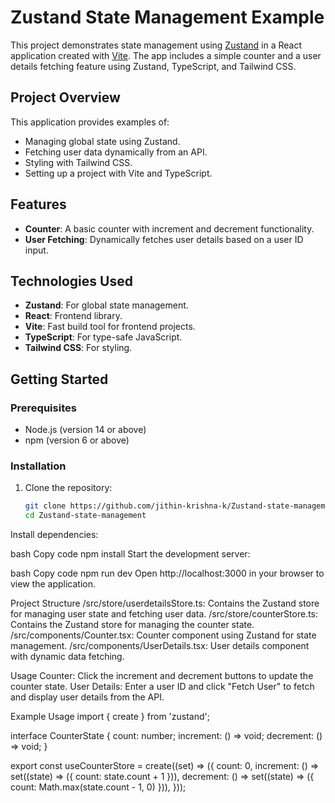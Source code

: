 # Zustand State Management Example

This project demonstrates state management using [Zustand](https://github.com/pmndrs/zustand) in a React application created with [Vite](https://vitejs.dev/). The app includes a simple counter and a user details fetching feature using Zustand, TypeScript, and Tailwind CSS.

## Project Overview

This application provides examples of:
- Managing global state using Zustand.
- Fetching user data dynamically from an API.
- Styling with Tailwind CSS.
- Setting up a project with Vite and TypeScript.

## Features

- **Counter**: A basic counter with increment and decrement functionality.
- **User Fetching**: Dynamically fetches user details based on a user ID input.

## Technologies Used

- **Zustand**: For global state management.
- **React**: Frontend library.
- **Vite**: Fast build tool for frontend projects.
- **TypeScript**: For type-safe JavaScript.
- **Tailwind CSS**: For styling.

## Getting Started

### Prerequisites

- Node.js (version 14 or above)
- npm (version 6 or above)

### Installation

1. Clone the repository:
   ```bash
   git clone https://github.com/jithin-krishna-k/Zustand-state-management.git
   cd Zustand-state-management


Install dependencies:

bash
Copy code
npm install
Start the development server:

bash
Copy code
npm run dev
Open http://localhost:3000 in your browser to view the application.

Project Structure
/src/store/userdetailsStore.ts: Contains the Zustand store for managing user state and fetching user data.
/src/store/counterStore.ts: Contains the Zustand store for managing the counter state.
/src/components/Counter.tsx: Counter component using Zustand for state management.
/src/components/UserDetails.tsx: User details component with dynamic data fetching.

Usage
Counter: Click the increment and decrement buttons to update the counter state.
User Details: Enter a user ID and click "Fetch User" to fetch and display user details from the API.

Example Usage
import { create } from 'zustand';

interface CounterState {
    count: number;
    increment: () => void;
    decrement: () => void;
}

export const useCounterStore = create<CounterState>((set) => ({
    count: 0,
    increment: () => set((state) => ({ count: state.count + 1 })),
    decrement: () => set((state) => ({ count: Math.max(state.count - 1, 0) })),
}));
